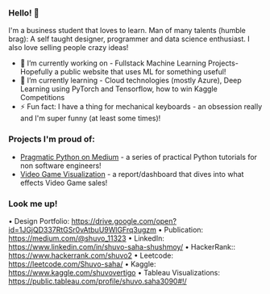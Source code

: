 ### Hello! 👋
I'm a business student that loves to learn. Man of many talents (humble brag): A self taught designer, programmer and data science enthusiast. I also love selling people crazy ideas!

- 🔭 I’m currently working on - Fullstack Machine Learning Projects- Hopefully a public website that uses ML for something useful!
- 🌱 I’m currently learning -  Cloud technologies (mostly Azure), Deep Learning using PyTorch and Tensorflow, how to win Kaggle Competitions
- ⚡ Fun fact: I have a thing for mechanical keyboards - an obsession really and I'm super funny (at least some times)!

### Projects I'm proud of:
- [Pragmatic Python on Medium](https://medium.com/@shuvo_11323) - a series of practical Python tutorials for non software engineers!
- [Video Game Visualization](https://public.tableau.com/app/profile/shuvo.saha3090/viz/VGAnalysis/VGAnalysis) - a report/dashboard that dives into what effects Video Game sales!

### Look me up!
•	Design Portfolio:  https://drive.google.com/open?id=1JGjQD337RtGSr0vAtbuU9WlGFrq3ugzm
•	Publication: https://medium.com/@shuvo_11323
•	LinkedIn: https://www.linkedin.com/in/shuvo-saha-shushmoy/
•	HackerRank:: https://www.hackerrank.com/shuvo2 
•	Leetcode: https://leetcode.com/Shuvo-saha/
•	Kaggle: https://www.kaggle.com/shuvovertigo 
•	Tableau Visualizations: https://public.tableau.com/profile/shuvo.saha3090#!/  
